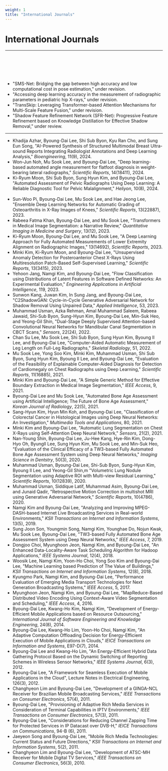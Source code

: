 ```yaml
---
weight: 1
title: "International Journals"
---
```


# International Journals
---
<br><br>
---
- "SMS-Net: Bridging the gap between high accuracy and low computational cost in pose estimation," under revision.
- "Accessing deep learning accuracy in the measurement of radiographic parameters in pediatric hip X-rays," under revision.
- "TransSkip: Leveraging Transformer-based Attention Mechanisms for Multi-Scale Feature Fusion," under revision.
- "Shadow Feature Refinement Network (SFR-Net): Progressive Feature Refinement based on Knowledge Distillation for Effective Shadow Removal," under review.
---
- Khadija Azhar, Byoung-Dai Lee, Shi Sub Byon, Kyu Ran Cho, and Sung Eun Song, "AI-Powered Synthesis of Structured Multimodal Breast Ultra-sound
Reports Integrating Radiologist Annotations and Deep Learning Analysis," <i>Bioengineering</i>, 11(9), 2024.<img src="../new.png" width="40" height="10">
- Won-Jun Noh, Mu Sook Lee, and Byoung-Dai Lee, "Deep learning-based automated angle measurement for flatfoot diagnosis in weight-bearing lateral radiographs," <i>Scientific Reports</i>, 14(18411), 2024.  <img src="../new.png" width="40" height="10">
- Ki-Ryum Moon, Shi Sub Byon, Sung Hyun Kim, and Byoung-Dai Lee, "Automated Assessment of Pelvic Radiographs Using Deep Learning: A Reliable Diagnostic Tool for Pelvic Malalignment," <i>Heliyon</i>, 10(8), 2024. <img src="../new.png" width="40" height="10">
- Sun-Woo Pi, Byoung-Dai Lee, Mu Sook Lee, and Hae Jeong Lee, "Ensemble Deep Learning Networks for Automatic Grading of Osteoarthritis in X-Ray Images of Knees," <i>Scientific Reports</i>, 13(22887), 2023. 
- Rabeea Fatma Khan, Byoung-Dai Lee, and Mu Sook Lee, "Transformers in Medical Image Segmentation: a Narrative Review," <i>Quantitative Imaging in Medicine and Surgery</i>, 13(12), 2023. 
- Ki-Ryum Moon, Byoung-Dai Lee, and Mu Sook Lee, "A Deep Learning Approach for Fully Automated Measurements of Lower Extremity Alignment on Radiographic Images," 13(14692),  <i>Scientific Reports</i>, 2023. 
- Minki Kim, Ki-Ryum Moon, and Byoung-Dai Lee, "Unsupervised Anomaly Detection for Posteroanterior Chest X-Rays Using Multiresolution Patch-Based Self-Supervised Learning," <i>Scientific Reports</i>, 13(3415), 2023.
- Yehoon Jang, Namgi Kim, and Byoung-Dai Lee, "Flow Classification using Distributions of Latent Features in Software Defined Networks: An Experimental Evaluation," <i>Engineering Applications in Artificial Intelligence</i>, 119, 2023.
- Sunwon Kang, Juwan Kim, In Sung Jang, and Byoung-Dai Lee, "C2ShadowGAN: Cycle-in-Cycle Generative Adversarial Network for Shadow Removal Using Unpaired Data," <i>Applied Intelligence</i>, 53, 2023.
- Muhammad Usman, Azka Rehman, Amal Muhammad Saleem, Rabeea Jawaid, Shi-Sub Byon, Sung-Hyun Kim, Byoung-Dai Lee, Min-Suk Heo, and Yeong-Gil Shin, "Dual-Stage Deeply Supervised Attention-based Convolutional Neural Networks for Mandibular Canal Segmentation in CBCT Scans," <i>Sensors</i>, 22(24), 2022. 
- Chan Su Lee, Mu Sook Lee, Shi Sub Byon, Sung Hyun Kim, Byoung Il Lee, and Byoung-Dai Lee, "Computer-Aided Automatic Measurement of Leg Length on Full-Leg Radiographs," <i>Skeletal Radiology</i>, 51, 2022.
- Mu Sook Lee, Yong Soo Kim, Minki Kim, Muhammad Usman, Shi Sub Byon, Sung Hyun Kim, Byoung Il Lee, and Byoung-Dai Lee, "Evaluation of the Feasibility of Explainable Computer-Aided Diagnosis for Detection of Cardiomegaly on Chest Radiographs using Deep Learning," <i>Scientific Reports</i>, 11(16885), 2021.
- Minki Kim and Byoung-Dai Lee, "A Simple Generic Method for Effective Boundary Extraction in Medical Image Segmentation," <i>IEEE Access</i>, 9, 2021.
- Byoung-Dai Lee and Mu Sook Lee, "Automated Bone Age Assessment using Artificial Intelligence; The Future of Bone Age Assessment," <i>Korean Journal of Radiology</i>, 22(5), 2021.
- Sang-Hyun Kim, Hyun Min Koh, and Byoung-Dai Lee, "Classification of Colorectal Cancer in Histological Images using Deep Neural Networks: An Investigation," <i>Multimedia Tools and Applications</i>, 80, 2021.
- Minki Kim and Byoung-Dai Lee, "Automatic Lung Segmentation on Chest X-Rays using Self-Attention Deep Neural Network," <i>Sensors</i>, 21(2), 2021.
- Nan-Young Shin, Byoung-Dai Lee, Ju-Hee Kang, Hye-Rin Kim, Dong-Hyo Oh, ByungIl Lee, Sung Hyun Kim, Mu Sook Lee, and Min-Suk Heo, "Evaluation of the Clinical Efficacy of a TW3-based Fully Automated Bone Age Assessment System using Deep Neural Networks," <i>Imaging Science in Dentstry</i>, 50(3), 2020.
- Muhammad Usman, Byoung-Dai Lee, Shi-Sub Byon, Sung-Hyun Kim, Byoung Il Lee, and Yeong-Gil Shin,m "Volumetric Lung Nodule Segmentation using Adaptive ROI with Multi-view Residual Learning," <i>Scientific Reports</i>, 10(12839), 2020.
- Muhammad Usman, Siddique Latif, Muhammad Asim, Byoung-Dai Lee, and Junaid Qadir, "Retrospective Motion Correction in multishot MRI using Generative Adversarial Network," <i>Scientific Reports</i>, 10(4786), 2020.
- Namgi Kim and Byoung-Dai Lee, "Analyzing and Improving MPEG-DASH-based Internet Live Broadcasting Services in Real-world Environments," <i>KSII Transactions on Internet and Information Systems</i>, 13(5), 2019.
- Sung Joon Son, Youngmin Song, Namgi Kim, Younghae Do, Nojun Kwak, Mu Sook Lee, Byoung-Dai Lee, "TW3-based Fully Automated Bone Age Assessment System using Deep Neural Networks," <i>IEEE Access</i>, 7, 2019.
- Dongjoo Choi, Myunghoon Jeon, Namgi Kim, and Byoung-Dai Lee, "An Enhanced Data-Locality-Aware Task Scheduling Algorithm for Hadoop Applications," <i>IEEE Systems Journal</i>, 12(4), 2018.
- Woosik Lee, Namgi Kim, Yoon-Ho Choi, Yong Soo Kim and Byoung-Dai Lee, "Machine Learning based Prediction of The Value of Buildings," <i>KSII Transactions on Internet and Information Systems</i>, 12(8), 2018.
- Kyungmo Park, Namgi Kim, and Byoung-Dai Lee, "Performance Evaluation of Emerging Media Transport Technologies for Next Generation Broadcasting Systems," <i>IEEE Access</i>, 5, 2017.
- Myunghoon Jeon, Namgi Kim, and Byoung-Dai Lee, "MapReduce-Based Distributed Video Encoding Using Context-Aware Video Segmentation and Scheduling," <i>IEEE Access</i>, 4, 2016.
- Byoung-Dai Lee, Kwang-Ho Kim, Namgi Kim, "Development of Energy-Efficient Mobile Applications based on Resource Outsourcing," <i>International Journal of Software Engineering and Knowledge Engineering</i>, 24(8), 2014.
- Byoung-Dai Lee, Kwang-Ho Lim, Yoon-Ho Choi, Namgi Kim, "An Adaptive Computation Offloading Decision for Energy-Efficient Execution of Mobile Applications in Clouds," <i>IEICE Transactions on Information and Systems</i>, E97-D(7), 2014.
- Byoung-Dai Lee and Kwang-Ho Lim, "An Energy-Efficient Hybrid Data Gathering Protocol Based on the Dynamic Switching of Reporting Schemes in Wireless Sensor Networks," <i>IEEE Systems Journal</i>, 6(3), 2012.
- Byoung-Dai Lee, "A Framework for Seamless Execution of Mobile Applications in the Cloud", </i>Lecture Notes in Electrical Engineering</i>, 126(3), 2012.
- Changhyeon Lim and Byoung-Dai Lee, "Development of a GINGA-NCL Receiver for Brazilian Mobile Broadcasting Services," <i>IEEE Transactions on Consumer Electronics</i>, 57(4), 2011.
- Byoung-Dai Lee, "Provisioning of Adaptive Rich Media Services in Consideration of Terminal Capabilities in IPTV Environments," <i>IEEE Transactions on Consumer Electronics</i>, 57(3), 2011.
- Byoung-Dai Lee, "Considerations for Reducing Channel Zapping Time for Protected Services in IP Datacast over DVB-H," <i>IEICE Transactions on Communications</i>, 94-B (6), 2011.
- Jaeyeon Song and Byoung-Dai Lee, "Mobile Rich Media Technologies: Current Status and Future Directions," <i>KSII Transactions on Internet and Information Systems</i>, 5(2), 2011.
- Changhyeon Lim and Byoung-Dai Lee, "Development of ATSC-MH Receiver for Mobile Digital TV Services," <i>IEEE Transactions on Consumer Electronics</i>, 56(3), 2010.
